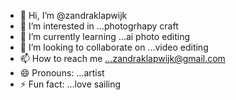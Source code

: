- 👋 Hi, I’m @zandraklapwijk
- 👀 I’m interested in ...photogrhapy craft
- 🌱 I’m currently learning ...ai photo editing
- 💞️ I’m looking to collaborate on ...video editing
- 📫 How to reach me ...zandraklapwijk@gmail.com
- 😄 Pronouns: ...artist
- ⚡ Fun fact: ...love sailing

<!---
zandraklapwijk/zandraklapwijk is a ✨ special ✨ repository because its `README.md` (this file) appears on your GitHub profile.
You can click the Preview link to take a look at your changes.
--->
